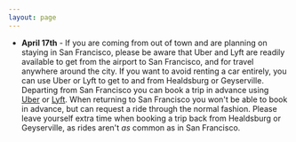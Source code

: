 ```yaml
---
layout: page
---
```


- __April 17th__ - If you are coming from out of town and are planning on staying in San Francisco, please be aware that Uber and Lyft are readily available to get from the airport to San Francisco, and for travel anywhere around the city. If you want to avoid renting a car entirely, you can use Uber or Lyft to get to and from Healdsburg or Geyserville. Departing from San Francisco you can book a trip in advance using [Uber](https://www.uber.com/info/scheduled-rides/) or [Lyft](https://help.lyft.com/hc/en-us/articles/213584118-Can-I-Schedule-a-Ride-in-Advance-). When returning to San Francisco you won't be able to book in advance, but can request a ride through the normal fashion. Please leave yourself extra time when booking a trip back from Healdsburg or Geyserville, as rides aren't _as_ common as in San Francisco. 